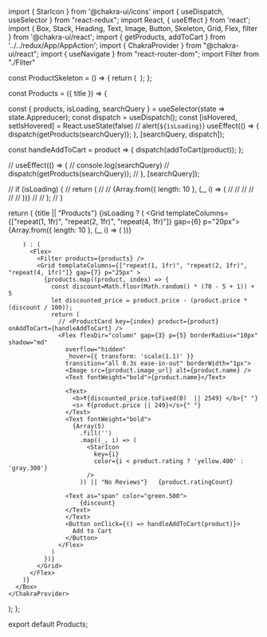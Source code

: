 import { StarIcon } from '@chakra-ui/icons'
import { useDispatch, useSelector } from "react-redux";
import React, { useEffect } from 'react';
import { Box, Stack, Heading, Text, Image, Button, Skeleton, Grid, Flex, filter } from '@chakra-ui/react';
import { getProducts, addToCart } from '../../redux/App/AppAction';
import { ChakraProvider } from "@chakra-ui/react";
import { useNavigate } from "react-router-dom";
import Filter from "./Filter"


const ProductSkeleton = () => {
  return (
    <Box maxW="sm" borderWidth="1px" rounded="lg" overflow="hidden">
      <Skeleton height="200px">
        <Image />
      </Skeleton>
      <Box p="6">
        <Skeleton height="20px" my="10px" />
        <Skeleton height="20px" my="10px" />
        <Skeleton height="20px" my="10px" />
        <Stack isInline justifyContent="center" mt="auto">
          <Skeleton height="20px" width="40%" />
        </Stack>
      </Box>
    </Box>
  );
};


const Products = ({ title }) => {


  const { products, isLoading, searchQuery } = useSelector(state => state.Appreducer);
  const dispatch = useDispatch();
  const [isHovered, setIsHovered] = React.useState(false)
  // alert(`${isLoading}`)
  useEffect(() => {
    dispatch(getProducts(searchQuery));
  }, [searchQuery, dispatch]);

  const handleAddToCart = product => {
    dispatch(addToCart(product));
  };

  // useEffect(() => {
  //   console.log(searchQuery)
  //   dispatch(getProducts(searchQuery));
  // }, [searchQuery]);

  // if (isLoading) {
  //   return (
  //     <Stack spacing={5}>
  //       {Array.from({ length: 10 }, (_, i) => (
  //         <Box p={5} shadow="md" borderWidth="1px">
  //           <Skeleton height="20px" my="10px" />
  //           <Skeleton height="20px" my="10px" />
  //           <Skeleton height="20px" my="10px" />
  //         </Box>
  //       ))}
  //     </Stack>
  //   );
  // }


  return (
    <ChakraProvider>
      <Box id="pro" mt="90px">
        <Heading className="title" as="h1">
          {title || "Products"}
        </Heading>
        {isLoading ? (
          <Grid templateColumns={["repeat(1, 1fr)", "repeat(2, 1fr)", "repeat(4, 1fr)"]} gap={6} p="20px">
            {Array.from({ length: 10 }, (_, i) => (
              <ProductSkeleton key={i} />
            ))}
          </Grid>

        ) : (
          <Flex>
            <Filter products={products} />
            <Grid templateColumns={["repeat(1, 1fr)", "repeat(2, 1fr)", "repeat(4, 1fr)"]} gap={7} p="25px" >
              {products.map((product, index) => {
                const discount=Math.floor(Math.random() * (70 - 5 + 1)) + 5
                let discounted_price = product.price - (product.price * (discount / 100));
                return (
                  // <ProductCard key={index} product={product} onAddToCart={handleAddToCart} />
                  <Flex flexDir="column" gap={3} p={5} borderRadius="10px" shadow="md"
                    overflow="hidden"
                    _hover={{ transform: 'scale(1.1)' }}
                    transition="all 0.3s ease-in-out" borderWidth="1px">
                    <Image src={product.image_url} alt={product.name} />
                    <Text fontWeight="bold">{product.name}</Text>

                    <Text>
                      <b>₹{discounted_price.toFixed(0)  || 2549} </b>{" "}
                      <s> ₹{product.price || 249}</s>{" "}
                    </Text>
                    <Text fontWeight="bold">
                      {Array(5)
                        .fill('')
                        .map((_, i) => (
                          <StarIcon
                            key={i}
                            color={i < product.rating ? 'yellow.400' : 'gray.300'}
                          />
                        )) || "No Reviews"}   {product.ratingCount}

                    <Text as="span" color="green.500">
                        {discount}
                    </Text>
                    </Text>
                    <Button onClick={() => handleAddToCart(product)}>
                      Add to Cart
                    </Button>
                  </Flex>
                )
              })}
            </Grid>
          </Flex>
        )}
      </Box>
    </ChakraProvider>
  );
};

export default Products;
